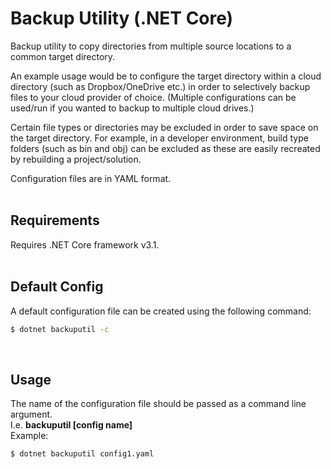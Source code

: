 # Backup Utility (.NET Core)

Backup utility to copy directories from multiple source locations to a common target directory.

An example usage would be to configure the target directory within a cloud directory (such as Dropbox/OneDrive etc.) in order to selectively backup files to your cloud provider of choice.
(Multiple configurations can be used/run if you wanted to backup to multiple cloud drives.)

Certain file types or directories may be excluded in order to save space on the target directory. For example, in a developer environment, build type folders (such as bin and obj) can be excluded as these are easily recreated by rebuilding a project/solution.

Configuration files are in YAML format.
<br />
<br />
## Requirements
Requires .NET Core framework v3.1.
<br />
<br />
## Default Config
A default configuration file can be created using the following command:  
```sh
$ dotnet backuputil -c
```
<br />

## Usage
The name of the configuration file should be passed as a command line argument.  
I.e. **backuputil \[config name]**
<br />
Example:  
```sh
$ dotnet backuputil config1.yaml
```
